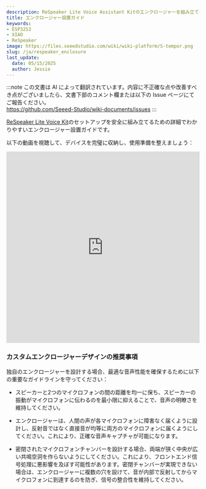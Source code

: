 ```yaml
---
description: ReSpeaker Lite Voice Assistant Kitのエンクロージャーを組み立てるための簡単な手順
title: エンクロージャー設置ガイド
keywords:
- ESP32S3
- XIAO
- ReSpeaker
image: https://files.seeedstudio.com/wiki/wiki-platform/S-tempor.png
slug: /ja/respeaker_enclosure
last_update:
  date: 05/15/2025
  author: Jessie
---
```

:::note
この文書は AI によって翻訳されています。内容に不正確な点や改善すべき点がございましたら、文書下部のコメント欄または以下の Issue ページにてご報告ください。  
https://github.com/Seeed-Studio/wiki-documents/issues
:::

[ReSpeaker Lite Voice Kit](https://www.seeedstudio.com/ReSpeaker-Lite-Voice-Assistant-Kit-Full-Kit-of-2-Mic-Array-pre-soldered-XIAO-ESP32S3-Mono-Enclosed-Speaker-and-Enclosure.html)のセットアップを安全に組み立てるための詳細でわかりやすいエンクロージャー設置ガイドです。

以下の動画を視聴して、デバイスを完璧に収納し、使用準備を整えましょう：




<iframe width="100%" height="500" src="https://www.youtube.com/embed/tTrhbSSWpeg" frameborder="0" allow="accelerometer; autoplay; clipboard-write; encrypted-media; gyroscope; picture-in-picture" allowfullscreen></iframe>





### カスタムエンクロージャーデザインの推奨事項

独自のエンクロージャーを設計する場合、最適な音声性能を確保するために以下の重要なガイドラインを守ってください：

* スピーカーと2つのマイクロフォンの間の距離を均一に保ち、スピーカーの振動がマイクロフォンに伝わるのを最小限に抑えることで、音声の明瞭さを維持してください。

* エンクロージャーは、人間の声が各マイクロフォンに障害なく届くように設計し、反射音ではなく直接音が均等に両方のマイクロフォンに届くようにしてください。これにより、正確な音声キャプチャが可能になります。

* 密閉されたマイクロフォンチャンバーを設計する場合、両端が狭く中央が広い共鳴空洞を作らないようにしてください。これにより、フロントエンド信号処理に悪影響を及ぼす可能性があります。密閉チャンバーが実現できない場合は、エンクロージャーに複数の穴を設けて、音が内部で反射してからマイクロフォンに到達するのを防ぎ、信号の整合性を維持してください。
